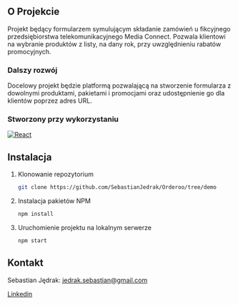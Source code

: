 ## O Projekcie

Projekt będący formularzem symulującym składanie zamówień u fikcyjnego przedsiębiorstwa telekomunikacyjnego Media Connect. Pozwala klientowi na wybranie produktów z listy, na dany rok, przy uwzględnieniu rabatów promocyjnych. 

### Dalszy rozwój

Docelowy projekt będzie platformą pozwalającą na stworzenie formularza z dowolnymi produktami, pakietami i promocjami oraz udostępnienie go dla klientów poprzez adres URL. 

### Stworzony przy wykorzystaniu

[![React][React.js]][React-url]


## Instalacja

1. Klonowanie repozytorium
   ```sh
   git clone https://github.com/SebastianJedrak/Orderoo/tree/demo
   ```
2. Instalacja pakietów NPM
   ```sh
   npm install
   ```
3. Uruchomienie projektu na lokalnym serwerze
   ```sh
   npm start
   ```

## Kontakt

Sebastian Jędrak: jedrak.sebastian@gmail.com

<a href="https://www.linkedin.com/in/sebastian-j%C4%99drak-495127233/"> Linkedin </a>


[React.js]: https://img.shields.io/badge/React-20232A?style=for-the-badge&logo=react&logoColor=61DAFB
[React-url]: https://reactjs.org/
